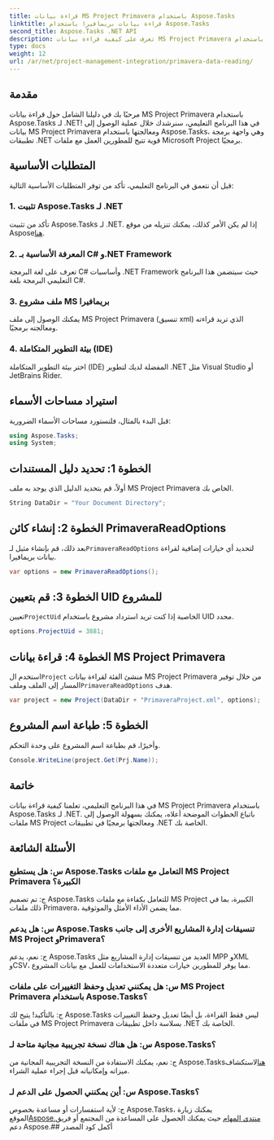 ```yaml
---
title: قراءة بيانات MS Project Primavera باستخدام Aspose.Tasks
linktitle: قراءة بيانات بريمافيرا باستخدام Aspose.Tasks
second_title: Aspose.Tasks .NET API
description: تعرف على كيفية قراءة بيانات MS Project Primavera باستخدام Aspose.Tasks لـ .NET. دليل خطوة بخطوة مع أمثلة التعليمات البرمجية.
type: docs
weight: 12
url: /ar/net/project-management-integration/primavera-data-reading/
---
```

## مقدمة
مرحبًا بك في دليلنا الشامل حول قراءة بيانات MS Project Primavera باستخدام Aspose.Tasks لـ .NET! في هذا البرنامج التعليمي، سنرشدك خلال عملية الوصول إلى بيانات MS Project Primavera ومعالجتها باستخدام Aspose.Tasks، وهي واجهة برمجة تطبيقات .NET قوية تتيح للمطورين العمل مع ملفات Microsoft Project برمجيًا.
## المتطلبات الأساسية
قبل أن نتعمق في البرنامج التعليمي، تأكد من توفر المتطلبات الأساسية التالية:
### 1. تثبيت Aspose.Tasks لـ .NET
 تأكد من تثبيت Aspose.Tasks لـ .NET. إذا لم يكن الأمر كذلك، يمكنك تنزيله من موقع Aspose[هنا](https://releases.aspose.com/tasks/net/).
### 2. المعرفة الأساسية بـ C# و.NET Framework
تعرف على لغة البرمجة C# وأساسيات .NET Framework حيث سيتضمن هذا البرنامج التعليمي البرمجة بلغة C#.
### 3. ملف مشروع MS بريمافيرا
يمكنك الوصول إلى ملف MS Project Primavera (تنسيق xml) الذي تريد قراءته ومعالجته برمجيًا.
### 4. بيئة التطوير المتكاملة (IDE)
اختر بيئة التطوير المتكاملة (IDE) المفضلة لديك لتطوير .NET مثل Visual Studio أو JetBrains Rider.

## استيراد مساحات الأسماء
قبل البدء بالمثال، فلنستورد مساحات الأسماء الضرورية:
```csharp
using Aspose.Tasks;
using System;

```

## الخطوة 1: تحديد دليل المستندات
أولاً، قم بتحديد الدليل الذي يوجد به ملف MS Project Primavera الخاص بك.
```csharp
String DataDir = "Your Document Directory";
```
## الخطوة 2: إنشاء كائن PrimaveraReadOptions
 بعد ذلك، قم بإنشاء مثيل لـ`PrimaveraReadOptions` لتحديد أي خيارات إضافية لقراءة بيانات بريمافيرا.
```csharp
var options = new PrimaveraReadOptions();
```
## الخطوة 3: قم بتعيين UID للمشروع
 تعيين`ProjectUid` الخاصية إذا كنت تريد استرداد مشروع باستخدام UID محدد.
```csharp
options.ProjectUid = 3881;
```
## الخطوة 4: قراءة بيانات MS Project Primavera
 استخدم ال`Project` منشئ الفئة لقراءة بيانات MS Project Primavera من خلال توفير المسار إلى الملف وملف`PrimaveraReadOptions` هدف.
```csharp
var project = new Project(DataDir + "PrimaveraProject.xml", options);
```
## الخطوة 5: طباعة اسم المشروع
وأخيرًا، قم بطباعة اسم المشروع على وحدة التحكم.
```csharp
Console.WriteLine(project.Get(Prj.Name));
```

## خاتمة
في هذا البرنامج التعليمي، تعلمنا كيفية قراءة بيانات MS Project Primavera باستخدام Aspose.Tasks لـ .NET. باتباع الخطوات الموضحة أعلاه، يمكنك بسهولة الوصول إلى ملفات MS Project ومعالجتها برمجيًا في تطبيقات .NET الخاصة بك.
## الأسئلة الشائعة
### س: هل يستطيع Aspose.Tasks التعامل مع ملفات MS Project Primavera الكبيرة؟
ج: تم تصميم Aspose.Tasks للتعامل بكفاءة مع ملفات MS Project الكبيرة، بما في ذلك ملفات Primavera، مما يضمن الأداء الأمثل والموثوقية.
### س: هل يدعم Aspose.Tasks تنسيقات إدارة المشاريع الأخرى إلى جانب MS Project وPrimavera؟
ج: نعم، يدعم Aspose.Tasks العديد من تنسيقات إدارة المشاريع مثل MPP وXML وCSV، مما يوفر للمطورين خيارات متعددة الاستخدامات للعمل مع بيانات المشروع.
### س: هل يمكنني تعديل وحفظ التغييرات على ملفات MS Project Primavera باستخدام Aspose.Tasks؟
ج: بالتأكيد! يتيح لك Aspose.Tasks ليس فقط القراءة، بل أيضًا تعديل وحفظ التغييرات في ملفات MS Project Primavera بسلاسة داخل تطبيقات .NET الخاصة بك.
### س: هل هناك نسخة تجريبية مجانية متاحة لـ Aspose.Tasks؟
 ج: نعم، يمكنك الاستفادة من النسخة التجريبية المجانية من Aspose.Tasks[هنا](https://releases.aspose.com/)لاستكشاف ميزاته وإمكانياته قبل إجراء عملية الشراء.
### س: أين يمكنني الحصول على الدعم لـ Aspose.Tasks؟
 ج: لأية استفسارات أو مساعدة بخصوص Aspose.Tasks، يمكنك زيارة الموقع[Aspose.منتدى المهام](https://forum.aspose.com/c/tasks/15) حيث يمكنك الحصول على المساعدة من المجتمع أو فريق دعم Aspose.## أكمل كود المصدر